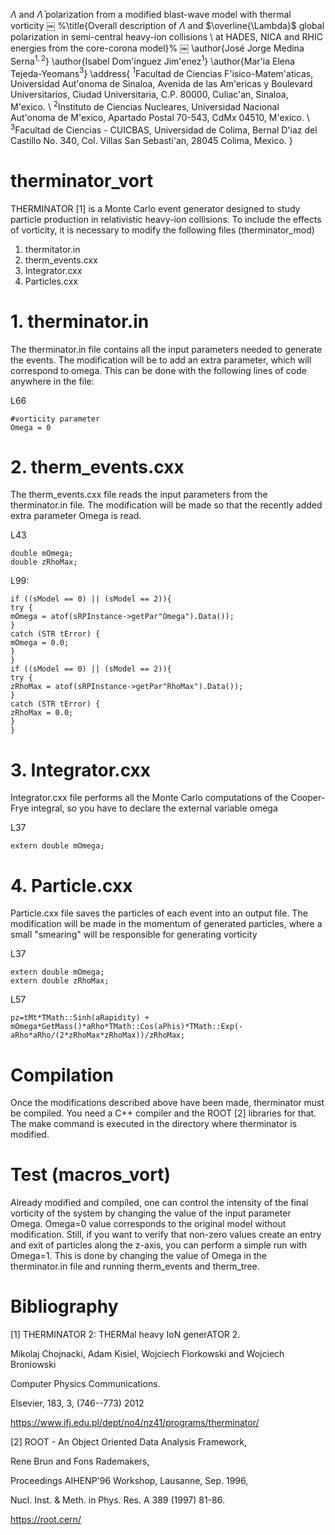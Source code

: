 $\Lambda$ and $\bar{\Lambda}$ polarization from a modified blast-wave model with thermal vorticity
￼
%\title{Overall description of $\Lambda$ and $\overline{\Lambda}$ global polarization in semi-central heavy-ion collisions \\ at HADES, NICA and RHIC energies from the core-corona model}%
￼
\author{José Jorge Medina Serna$^{1,2}$}
\author{Isabel Dom\'inguez Jim\'enez$^1$}
\author{Mar\'ia Elena Tejeda-Yeomans$^{3}$}
  \address{
  $^{1}$Facultad de Ciencias F\'isico-Matem\'aticas, Universidad Aut\'onoma de Sinaloa, Avenida de las Am\'ericas y Boulevard Universitarios, Ciudad Universitaria, C.P. 80000, Culiac\'an, Sinaloa, M\'exico. \\
  $^{2}$Instituto de Ciencias Nucleares, Universidad Nacional Aut\'onoma de M\'exico, Apartado Postal 70-543, CdMx 04510, M\'exico. \\
  $^{3}$Facultad de Ciencias - CUICBAS, Universidad de Colima, Bernal D\'iaz del Castillo No. 340, Col. Villas San Sebasti\'an, 28045 Colima, Mexico.
  }
  
  # therminator_vort

THERMINATOR [1] is a Monte Carlo event generator designed to study particle production in relativistic heavy-ion collisions. To include the effects of vorticity, it is necessary to modify the following files (therminator_mod)

1. thermitator.in
2. therm_events.cxx
3. Integrator.cxx
4. Particles.cxx


# 1. therminator.in

The therminator.in file contains all the input parameters needed to generate the events. The modification will be to add an extra parameter, which will correspond to omega. This can be done with the following lines of code anywhere in the file:

L66 
```
#vorticity parameter
Omega = 0
```

# 2. therm_events.cxx

The therm_events.cxx file reads the input parameters from the therminator.in file. The modification will be made so that the recently added extra parameter Omega is read. 

L43 
```
double mOmega;
double zRhoMax;
```
L99:
```
if ((sModel == 0) || (sModel == 2)){
try {
mOmega = atof(sRPInstance->getPar"Omega").Data());
}
catch (STR tError) {
mOmega = 0.0;
}
}
if ((sModel == 0) || (sModel == 2)){
try {
zRhoMax = atof(sRPInstance->getPar"RhoMax").Data());
}
catch (STR tError) {
zRhoMax = 0.0;
}
}
```
# 3. Integrator.cxx

Integrator.cxx file performs all the Monte Carlo computations of the Cooper-Frye integral, so you have to declare the external variable omega

L37 
```
extern double mOmega;
```

# 4. Particle.cxx

Particle.cxx file saves the particles of each event into an output file. The modification will be made in the momentum of generated particles, where a small "smearing" will be responsible for generating vorticity 


L37 
```
extern double mOmega;
extern double zRhoMax;
```

L57 
```
pz=tMt*TMath::Sinh(aRapidity) + mOmega*GetMass()*aRho*TMath::Cos(aPhis)*TMath::Exp(-aRho*aRho/(2*zRhoMax*zRhoMax))/zRhoMax;
```

# Compilation
Once the modifications described above have been made, therminator must be compiled. You need a C++ compiler and the ROOT [2] libraries for that. The make command is executed in the directory where therminator is modified.

# Test (macros_vort)
Already modified and compiled, one can control the intensity of the final vorticity of the system by changing the value of the input parameter Omega. Omega=0 value corresponds to the original model without modification. Still, if you want to verify that non-zero values ​​create an entry and exit of particles along the z-axis, you can perform a simple run with Omega=1. This is done by changing the value of Omega in the therminator.in file and running therm\_events and therm\_tree.

# Bibliography
[1] THERMINATOR 2: THERMal heavy IoN generATOR 2.

Mikolaj Chojnacki, Adam Kisiel, Wojciech Florkowski and Wojciech Broniowski

Computer Physics Communications.

Elsevier, 183, 3, (746--773) 2012

https://www.ifj.edu.pl/dept/no4/nz41/programs/therminator/

[2] ROOT - An Object Oriented Data Analysis Framework,

Rene Brun and Fons Rademakers, 

Proceedings AIHENP'96 Workshop, Lausanne, Sep. 1996,

Nucl. Inst. & Meth. in Phys. Res. A 389 (1997) 81-86.

https://root.cern/

